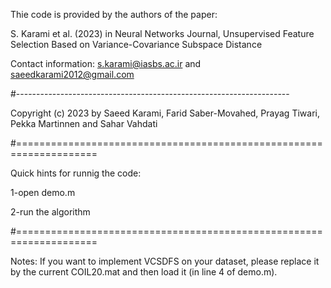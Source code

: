 Thie code is provided by the authors of the paper:

 S. Karami et al. (2023) in Neural Networks Journal, Unsupervised Feature Selection Based on
Variance-Covariance Subspace Distance 

Contact information:  s.karami@iasbs.ac.ir   and  saeedkarami2012@gmail.com

#--------------------------------------------------------------------

 Copyright (c) 2023 by Saeed Karami, Farid Saber-Movahed, Prayag Tiwari, Pekka Martinnen and Sahar Vahdati
	

#====================================================================

Quick hints for runnig the code:

1-open  demo.m

2-run the algorithm 

#====================================================================

Notes:
If you want to implement VCSDFS on your  dataset, please replace it by the current COIL20.mat 
and then load it (in line 4 of demo.m).

